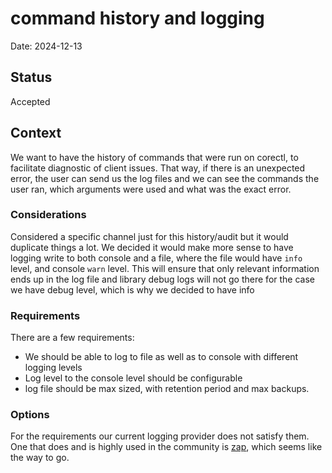 # command history and logging

Date: 2024-12-13

## Status

Accepted

## Context

We want to have the history of commands that were run on corectl,
to facilitate diagnostic of client issues.
That way, if there is an unexpected error, the user can send us the log files and we
can see the commands the user ran, which arguments were used and what was the exact error.

### Considerations

Considered a specific channel just for this history/audit but it would duplicate things a lot. We decided it would make more sense to have
logging write to both console and a file, where the file would have `info` level, and console `warn` level. This will ensure that only relevant
information ends up in the log file and library debug logs will not go there for the case we have debug level, which is why we decided to have info

### Requirements

There are a few requirements:

* We should be able to log to file as well as to console with different logging levels
* Log level to the console level should be configurable
* log file should be max sized, with retention period and max backups.

### Options

For the requirements our current logging provider does not satisfy them. One that does and is highly used in the community
is [zap](https://github.com/uber-go/zap), which seems like the way to go.
